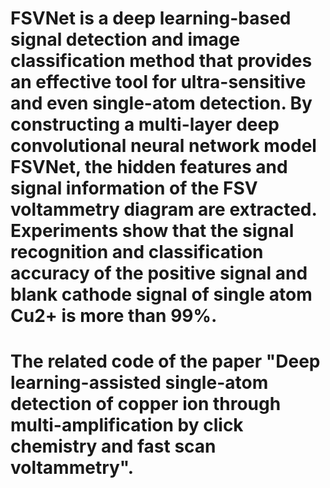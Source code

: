 # FSVNet is a deep learning-based signal detection and image classification method that provides an effective tool for ultra-sensitive and even single-atom detection. By constructing a multi-layer deep convolutional neural network model FSVNet, the hidden features and signal information of the FSV voltammetry diagram are extracted. Experiments show that the signal recognition and classification accuracy of the positive signal and blank cathode signal of single atom Cu2+ is more than 99%.
# The related code of the paper "Deep learning-assisted single-atom detection of copper ion through multi-amplification by click chemistry and fast scan voltammetry".
